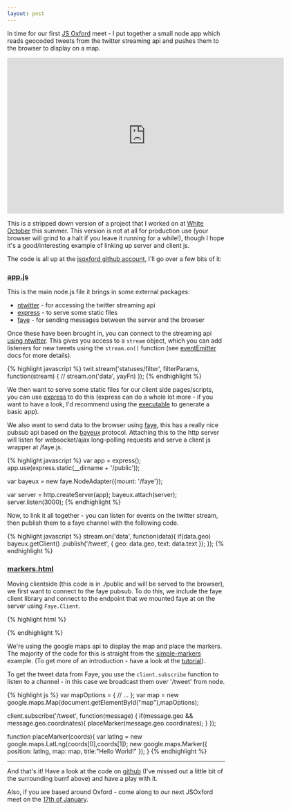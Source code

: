 ```yaml
---
layout: post
---
```


<p class="lead">In time for our first <a href="https://twitter.com/intent/user?screen_name=jsoxford">JS Oxford</a> meet - I put together a small node app which reads geocoded tweets from the twitter streaming api and pushes them to the browser to display on a map.</p>

<iframe width="640" height="360" src="http://www.youtube.com/embed/vZ9XZNHP7Sk?showinfo=0" frameborder="0" allowfullscreen="true"> </iframe>

This is a stripped down version of a project that I worked on at [White October][wo] this summer.  This version is not at all for production use (your browser will grind to a halt if you leave it running for a while!), though I hope it's a good/interesting example of linking up server and client js.

The code is all up at the [jsoxford github account][gh], I'll go over a few bits of it:

### [app.js][gh-appjs]

This is the main node.js file it brings in some external packages:

* [ntwitter][ntwitter] - for accessing the twitter streaming api
* [express][express] - to serve some static files
* [faye][faye] - for sending messages between the server and the browser

Once these have been brought in, you can connect to the streaming api [using ntwitter][nt-streaming-docs]. This gives you access to a `stream` object, which you can add listeners for new tweets using the `stream.on()` function (see [eventEmitter][eventemitter] docs for more details).

{% highlight javascript %}
twit.stream('statuses/filter', filterParams, function(stream) {
  // stream.on('data', yayFn)
});
{% endhighlight %}

We then want to serve some static files for our client side pages/scripts, you can use [express][expressjs] to do this (express can do a whole lot more - if you want to have a look, I'd recommend using the [executable][express-exe] to generate a basic app).

We also want to send data to the browser using [faye][faye], this has a really nice pubsub api based on the [bayeux][bayeux] protocol.  Attaching this to the http server will listen for websocket/ajax long-polling requests and serve a client js wrapper at /faye.js.

{% highlight javascript %}
var app = express();
app.use(express.static(__dirname + '/public'));

var bayeux = new faye.NodeAdapter({mount: '/faye'});

var server = http.createServer(app);
bayeux.attach(server);
server.listen(3000);
{% endhighlight %}

Now, to link it all together - you can listen for events on the twitter stream, then publish them to a faye channel with the following code.

{% highlight javascript %}
stream.on('data', function(data){
  if(data.geo)
    bayeux.getClient()
      .publish('/tweet', {
        geo: data.geo,
        text: data.text
      });
});
{% endhighlight %}


### [markers.html][gh-markershtml]

Moving clientside (this code is in ./public and will be served to the browser), we first want to connect to the faye pubsub.  To do this, we include the faye client library and connect to the endpoint that we mounted faye at on the server using `Faye.Client`.

{% highlight html %}
<script type="text/javascript" src="/faye.js"></script>
<script type="text/javascript">
var client = new Faye.Client('/faye');
</script>
{% endhighlight %}

We're using the google maps api to display the map and place the markers.  The majority of the code for this is straight from the [simple-markers][simple-markers] example. (To get more of an introduction - have a look at the [tutorial][maps-tut]).

To get the tweet data from Faye, you use the `client.subscribe` function to listen to a channel - in this case we broadcast them over '/tweet' from node.

{% highlight js %}
var mapOptions = {
	// ...
};
var map = new google.maps.Map(document.getElementById("map"),mapOptions);

client.subscribe('/tweet', function(message) {
  if(message.geo && message.geo.coordinates){
    placeMarker(message.geo.coordinates);
  }
});

function placeMarker(coords){
  var latlng = new google.maps.LatLng(coords[0],coords[1]);
  new google.maps.Marker({
    position: latlng,
    map: map,
    title:"Hello World!"
  });
}
{% endhighlight %}

----

And that's it!  Have a look at the code on [github][gh] (I've missed out a little bit of the surrounding bumf above) and have a play with it.

Also, if you are based around Oxford - come along to our next JSOxford meet on the [17th of January][jsox-jan].


[wo]: http://www.whiteoctober.co.uk/
[gh]: https://github.com/jsoxford/maptime
[gh-appjs]: https://github.com/jsoxford/maptime/blob/master/app.js
[gh-markershtml]: https://github.com/jsoxford/maptime/blob/master/public/markers.html
[ntwitter]: https://npmjs.org/package/ntwitter
[faye]: https://npmjs.org/package/faye
[express]: https://npmjs.org/package/express
[expressjs]: http://expressjs.com/
[nt-streaming-docs]: https://github.com/AvianFlu/ntwitter#streaming-api
[eventemitter]: http://nodejs.org/api/events.html#events_emitter_on_event_listener
[express-exe]: http://expressjs.com/guide.html#executable
[bayeux]: http://svn.cometd.com/trunk/bayeux/bayeux.html
[simple-markers]: https://google-developers.appspot.com/maps/documentation/javascript/examples/marker-simple
[maps-tut]: https://developers.google.com/maps/documentation/javascript/tutorial
[jsox-jan]: http://lanyrd.com/2013/jsoxford-january/